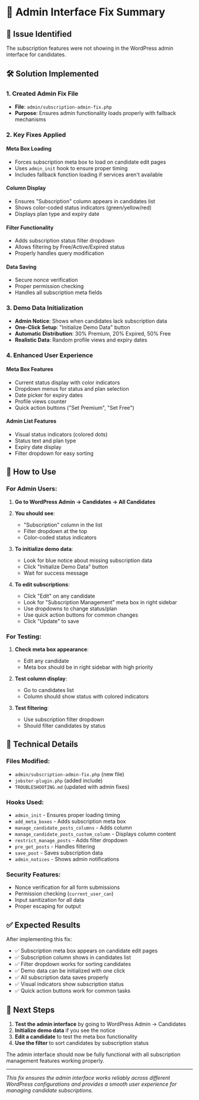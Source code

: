 # 🔧 Admin Interface Fix Summary

## 🚨 Issue Identified
The subscription features were not showing in the WordPress admin interface for candidates.

## 🛠️ Solution Implemented

### 1. **Created Admin Fix File**
- **File**: `admin/subscription-admin-fix.php`
- **Purpose**: Ensures admin functionality loads properly with fallback mechanisms

### 2. **Key Fixes Applied**

#### **Meta Box Loading**
- Forces subscription meta box to load on candidate edit pages
- Uses `admin_init` hook to ensure proper timing
- Includes fallback function loading if services aren't available

#### **Column Display**
- Ensures "Subscription" column appears in candidates list
- Shows color-coded status indicators (green/yellow/red)
- Displays plan type and expiry date

#### **Filter Functionality**
- Adds subscription status filter dropdown
- Allows filtering by Free/Active/Expired status
- Properly handles query modification

#### **Data Saving**
- Secure nonce verification
- Proper permission checking
- Handles all subscription meta fields

### 3. **Demo Data Initialization**
- **Admin Notice**: Shows when candidates lack subscription data
- **One-Click Setup**: "Initialize Demo Data" button
- **Automatic Distribution**: 30% Premium, 20% Expired, 50% Free
- **Realistic Data**: Random profile views and expiry dates

### 4. **Enhanced User Experience**

#### **Meta Box Features**
- Current status display with color indicators
- Dropdown menus for status and plan selection
- Date picker for expiry dates
- Profile views counter
- Quick action buttons ("Set Premium", "Set Free")

#### **Admin List Features**
- Visual status indicators (colored dots)
- Status text and plan type
- Expiry date display
- Filter dropdown for easy sorting

## 🎯 How to Use

### **For Admin Users**:

1. **Go to WordPress Admin → Candidates → All Candidates**
2. **You should see**:
   - "Subscription" column in the list
   - Filter dropdown at the top
   - Color-coded status indicators

3. **To initialize demo data**:
   - Look for blue notice about missing subscription data
   - Click "Initialize Demo Data" button
   - Wait for success message

4. **To edit subscriptions**:
   - Click "Edit" on any candidate
   - Look for "Subscription Management" meta box in right sidebar
   - Use dropdowns to change status/plan
   - Use quick action buttons for common changes
   - Click "Update" to save

### **For Testing**:

1. **Check meta box appearance**:
   - Edit any candidate
   - Meta box should be in right sidebar with high priority

2. **Test column display**:
   - Go to candidates list
   - Column should show status with colored indicators

3. **Test filtering**:
   - Use subscription filter dropdown
   - Should filter candidates by status

## 🔧 Technical Details

### **Files Modified**:
- `admin/subscription-admin-fix.php` (new file)
- `jobster-plugin.php` (added include)
- `TROUBLESHOOTING.md` (updated with admin fixes)

### **Hooks Used**:
- `admin_init` - Ensures proper loading timing
- `add_meta_boxes` - Adds subscription meta box
- `manage_candidate_posts_columns` - Adds column
- `manage_candidate_posts_custom_column` - Displays column content
- `restrict_manage_posts` - Adds filter dropdown
- `pre_get_posts` - Handles filtering
- `save_post` - Saves subscription data
- `admin_notices` - Shows admin notifications

### **Security Features**:
- Nonce verification for all form submissions
- Permission checking (`current_user_can`)
- Input sanitization for all data
- Proper escaping for output

## ✅ Expected Results

After implementing this fix:

- ✅ Subscription meta box appears on candidate edit pages
- ✅ Subscription column shows in candidates list
- ✅ Filter dropdown works for sorting candidates
- ✅ Demo data can be initialized with one click
- ✅ All subscription data saves properly
- ✅ Visual indicators show subscription status
- ✅ Quick action buttons work for common tasks

## 🚀 Next Steps

1. **Test the admin interface** by going to WordPress Admin → Candidates
2. **Initialize demo data** if you see the notice
3. **Edit a candidate** to test the meta box functionality
4. **Use the filter** to sort candidates by subscription status

The admin interface should now be fully functional with all subscription management features working properly.

---

*This fix ensures the admin interface works reliably across different WordPress configurations and provides a smooth user experience for managing candidate subscriptions.*